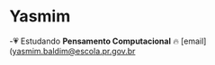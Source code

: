 # Yasmim
-:heartpulse: Estudando **Pensamento Computacional**
:fire: [email] (yasmim.baldim@escola.pr.gov.br
